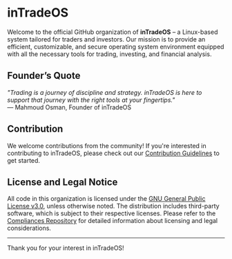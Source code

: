 # inTradeOS

Welcome to the official GitHub organization of **inTradeOS** – a Linux-based system tailored for traders and investors. Our mission is to provide an efficient, customizable, and secure operating system environment equipped with all the necessary tools for trading, investing, and financial analysis.

## Founder’s Quote

*"Trading is a journey of discipline and strategy. inTradeOS is here to support that journey with the right tools at your fingertips."*  
— Mahmoud Osman, Founder of inTradeOS

## Contribution

We welcome contributions from the community! If you're interested in contributing to inTradeOS, please check out our [Contribution Guidelines](https://github.com/inTradeOS/inTradeOS/CONTRIBUTING.md) to get started.

## License and Legal Notice

All code in this organization is licensed under the [GNU General Public License v3.0](https://www.gnu.org/licenses/gpl-3.0.html), unless otherwise noted. The distribution includes third-party software, which is subject to their respective licenses. Please refer to the [Compliances Repository](https://github.com/inTradeOS/Compliances/) for detailed information about licensing and legal considerations.

---

Thank you for your interest in inTradeOS!
